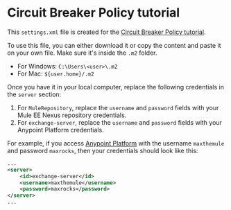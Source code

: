 # Circuit Breaker Policy tutorial

This `settings.xml` file is created for the [Circuit Breaker Policy tutorial](https://developer.mulesoft.com/tutorials-and-howtos/custom-api-policies-api-manager-circuit-breaker-policy/).

To use this file, you can either download it or copy the content and paste it on your own file. Make sure it's inside the `.m2` folder.
- For Windows: `C:\Users\<user>\.m2`
- For Mac: `${user.home}/.m2`

Once you have it in your local computer, replace the following credentials in the `server` section:
1. For `MuleRepository`, replace the `username` and `password` fields with your Mule EE Nexus repository credentials.
3. For `exchange-server`, replace the `username` and `password` fields with your Anypoint Platform credentials.

For example, if you access [Anypoint Platform](https://anypoint.mulesoft.com) with the username `maxthemule` and password `maxrocks`, then your credentials should look like this:

```xml
...
<server>
    <id>exchange-server</id>
    <username>maxthemule</username>
    <password>maxrocks</password>
</server>
...
```